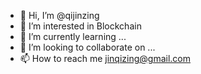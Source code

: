 - 👋 Hi, I’m @qijinzing
- 👀 I’m interested in Blockchain
- 🌱 I’m currently learning ...
- 💞️ I’m looking to collaborate on ...
- 📫 How to reach me jinqizing@gmail.com

<!---
qijinzing/qijinzing is a ✨ special ✨ repository because its `README.md` (this file) appears on your GitHub profile.
You can click the Preview link to take a look at your changes.
--->
